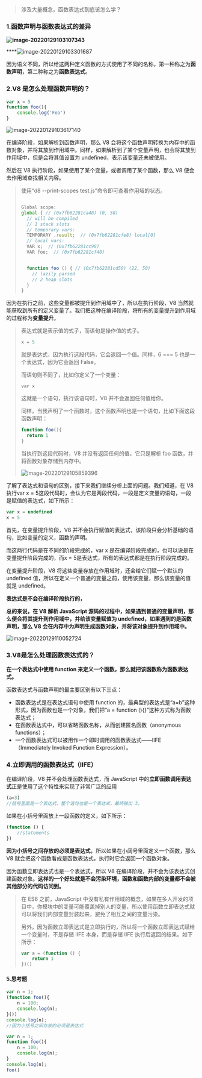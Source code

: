 > 涉及大量概念，函数表达式到底该怎么学？

### 1.函数声明与函数表达式的差异

**![image-20220129103107343](../../../image/image-20220129103107343.png)**

****![image-20220129103301687](../../../image/image-20220129103301687.png)

因为语义不同，所以给这两种定义函数的方式使用了不同的名称，第一种称之为**函数声明**，第二种称之为**函数表达式**。

### 2.V8 是怎么处理函数声明的？

```javascript
var x = 5
function foo(){
    console.log('Foo')
}
```

![image-20220129103617140](../../../image/image-20220129103617140.png)

在编译阶段，如果解析到函数声明，那么 V8 会将这个函数声明转换为内存中的函数对象，并将其放到作用域中。同样，如果解析到了某个变量声明，也会将其放到作用域中，但是会将其值设置为 undefined，表示该变量还未被使用。

然后在 V8 执行阶段，如果使用了某个变量，或者调用了某个函数，那么 V8 便会去作用域查找相关内容。

> 使用“d8 --print-scopes test.js”命令即可查看作用域的状态。
>
> ```javascript
> 
> Global scope:
> global { // (0x7fb62281ca48) (0, 50)
>   // will be compiled
>   // 1 stack slots
>   // temporary vars:
>   TEMPORARY .result;  // (0x7fb62281cfe8) local[0]
>   // local vars:
>   VAR x;  // (0x7fb62281cc98)
>   VAR foo;  // (0x7fb62281cf40)
> 
> 
>   function foo () { // (0x7fb62281cd50) (22, 50)
>     // lazily parsed
>     // 2 heap slots
>   }
> }
> ```

因为在执行之前，这些变量都被提升到作用域中了，所以在执行阶段，V8 当然就能获取到所有的定义变量了。我们把这种在编译阶段，将所有的变量提升到作用域的过程称为**变量提升**。

> 表达式就是表示值的式子，而语句是操作值的式子。
>
> ```javascript
> x = 5
> ```
>
> 就是表达式，因为执行这段代码，它会返回一个值。同样，6 === 5 也是一个表达式，因为它会返回 False。
>
> 而语句则不同了，比如你定义了一个变量：
>
> ```
> var x
> ```
>
> 这就是一个语句，执行该语句时，V8 并不会返回任何值给你。
>
> 同样，当我声明了一个函数时，这个函数声明也是一个语句，比如下面这段函数声明：
>
> ```javascript
> function foo(){
>   return 1
> }
> ```
>
> 当执行到这段代码时，V8 并没有返回任何的值，它只是解析 foo 函数，并将函数对象存储到内存中。
>
> ![image-20220129105859396](../../../image/image-20220129105859396.png)



了解了表达式和语句的区别，接下来我们继续分析上面的问题。我们知道，在 V8 执行var x = 5这段代码时，会认为它是两段代码，一段是定义变量的语句，一段是赋值的表达式，如下所示：

```javascript
var x = undefined
x = 5
```

首先，在变量提升阶段，V8 并不会执行赋值的表达式，该阶段只会分析基础的语句，比如变量的定义，函数的声明。

而这两行代码是在不同的阶段完成的，var x 是在编译阶段完成的，也可以说是在变量提升阶段完成的，而x = 5是表达式，所有的表达式都是在执行阶段完成的。

在变量提升阶段，V8 将这些变量存放在作用域时，还会给它们赋一个默认的 undefined 值，所以在定义一个普通的变量之前，使用该变量，那么该变量的值就是 undefined。

**表达式是不会在编译阶段执行的，**

**总的来说，在 V8 解析 JavaScript 源码的过程中，如果遇到普通的变量声明，那么便会将其提升到作用域中，并给该变量赋值为 undefined，如果遇到的是函数声明，那么 V8 会在内存中为声明生成函数对象，并将该对象提升到作用域中。**

![image-20220129110052724](../../../image/image-20220129110052724.png)

### 3.V8是怎么处理函数表达式的？

**在一个表达式中使用 function 来定义一个函数，那么就把该函数称为函数表达式。**

函数表达式与函数声明的最主要区别有以下三点：

- 函数表达式是在表达式语句中使用 function 的，最典型的表达式是“a=b”这种形式，因为函数也是一个对象，我们把“a = function (){}”这种方式称为函数表达式；
- 在函数表达式中，可以省略函数名称，从而创建匿名函数（anonymous functions）；
- 一个函数表达式可以被用作一个即时调用的函数表达式——IIFE（Immediately Invoked Function Expression）。

### 4.立即调用的函数表达式（IIFE）

在编译阶段，V8 并不会处理函数表达式，而 JavaScript 中的**立即函数调用表达式**正是使用了这个特性来实现了非常广泛的应用

```javascript
(a=3)
//括号里面是一个表达式，整个语句也是一个表达式，最终输出 3。
```

如果在小括号里面放上一段函数的定义，如下所示：

```javascript
(function () {
    //statements
})
```

**因为小括号之间存放的必须是表达式**，所以如果在小阔号里面定义一个函数，那么 V8 就会把这个函数看成是函数表达式，执行时它会返回一个函数对象。

因为函数立即表达式也是一个表达式，所以 V8 在编译阶段，并不会为该表达式创建函数对象。**这样的一个好处就是不会污染环境，函数和函数内部的变量都不会被其他部分的代码访问到。**

> 在 ES6 之前，JavaScript 中没有私有作用域的概念，如果在多人开发的项目中，你模块中的变量可能覆盖掉别人的变量，所以使用函数立即表达式就可以将我们内部变量封装起来，避免了相互之间的变量污染。
>
> 另外，因为函数立即表达式是立即执行的，所以将一个函数立即表达式赋给一个变量时，不是存储 IIFE 本身，而是存储 IIFE 执行后返回的结果。如下所示：
>
> ```javascript
> var a = (function () {
>     return 1
> })()
> ```

#### 5.思考题

```javascript
var n = 1;
(function foo(){
    n = 100;
    console.log(n);
}())
console.log(n);
//因为小括号之间存放的必须是表达式
```

```javascript
var n = 1;
function foo(){
    n = 100;
    console.log(n);
}
console.log(n);
foo()
```















